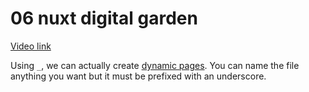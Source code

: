 # 06 nuxt digital garden

[Video link](https://www.egghead.io/lessons/egghead-06-nuxt-digital-garden-19a46a31?pl=build-a-digital-garden-with-nuxt-and-nuxt-content-module-9b67f0de)

<TimeStamp start="00:30" end="00:40">

Using `_`, we can actually create [dynamic pages](https://nuxtjs.org/docs/directory-structure/pages/#dynamic-pages). You can name the file anything you want but it must be prefixed with an underscore. 

</TimeStamp>
